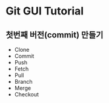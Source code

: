# Git GUI Tutorial

## 첫번째 버전(commit) 만들기

- Clone
- Commit
- Push
- Fetch
- Pull
- Branch
- Merge
- Checkout
